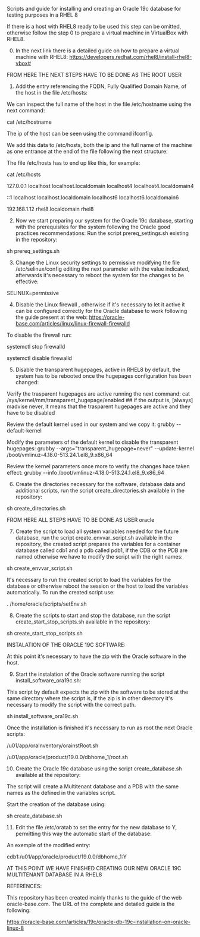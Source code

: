 Scripts and guide for installing and creating an Oracle 19c database for testing purposes in a RHEL 8

If there is a host with RHEL8 ready to be used this step can be omitted, otherwise follow the step 0 to prepare a virtual machine in VirtualBox with RHEL8.

0. In the next link there is a detailed guide on how to prepare a virtual machine with RHEL8: https://developers.redhat.com/rhel8/install-rhel8-vbox#

FROM HERE THE NEXT STEPS HAVE TO BE DONE AS THE ROOT USER

1. Add the entry referencing the FQDN, Fully Qualified Domain Name, of the host in the file /etc/hosts:

We can inspect the full name of the host in the file /etc/hostname using the next command:

cat /etc/hostname

The ip of the host can be seen using the command ifconfig.

We add this data to /etc/hosts, both the ip and the full name of the machine as one entrance at the end of the file following the next structure:

The file /etc/hosts has to end up like this, for example:

cat /etc/hosts

127.0.0.1 localhost localhost.localdomain localhost4 localhost4.localdomain4

::1 localhost localhost.localdomain localhost6 localhost6.localdomain6

192.168.1.12 rhel8.localdomain rhel8

2. Now we start preparing our system for the Oracle 19c database, starting with the prerequisites for the system following the Oracle good practices recommendations: Run the script prereq_settings.sh existing in the repository:

sh prereq_settings.sh

3. Change the Linux security settings to permissive modifying the file /etc/selinux/config editing the next parameter with the value indicated, afterwards it's necessary to reboot the system for the changes to be effective:

SELINUX=permissive

4. Disable the Linux firewall , otherwise if it's necessary to let it active it can be configured correctly for the Oracle database to work following the guide present at the web: https://oracle-base.com/articles/linux/linux-firewall-firewalld

To disable the firewall run:

systemctl stop firewalld

systemctl disable firewalld

5. Disable the transparent hugepages, active in RHEL8 by default, the system has to be rebooted once the hugepages configuration has been changed:

Verify the trasparent hugepages are active running the next command: cat /sys/kernel/mm/transparent_hugepage/enabled ## if the output is, [always] madvise never, it means that the trasparent hugepages are active and they have to be disabled

Review the default kernel used in our system and we copy it: grubby --default-kernel

Modify the parameters of the default kernel to disable the transparent hugepages: grubby --args="transparent_hugepage=never" --update-kernel /boot/vmlinuz-4.18.0-513.24.1.el8_9.x86_64

Review the kernel parameters once more to verify the changes hace taken effect: grubby --info /boot/vmlinuz-4.18.0-513.24.1.el8_9.x86_64

6. Create the directories necessary for the software, database data and additional scripts, run the script create_directories.sh available in the repository:

sh create_directories.sh

FROM HERE ALL STEPS HAVE TO BE DONE AS USER oracle

7. Create the script to load all system variables needed for the future database, run the script create_envvar_script.sh available in the repository, the created script prepares the variables for a container database called cdb1 and a pdb called pdb1, if the CDB or the PDB are named otherwise we have to modify the script with the right names:

sh create_envvar_script.sh

It's necessary to run the created script to load the variables for the database or otherwise reboot the session or the host to load the variables automatically. To run the created script use:

. /home/oracle/scripts/setEnv.sh

8. Create the scripts to start and stop the database, run the script create_start_stop_scripts.sh available in the repository:

sh create_start_stop_scripts.sh

INSTALATION OF THE ORACLE 19C SOFTWARE:

At this point it's necessary to have the zip with the Oracle software in the host.

9. Start the instalation of the Oracle software running the script install_software_ora19c.sh:

This script by default expects the zip with the software to be stored at the same directory where the script is, if the zip is in other directory it's necessary to modify the script with the correct path.

sh install_software_ora19c.sh

Once the installation is finished it's necessary to run as root the next Oracle scripts:

/u01/app/oraInventory/orainstRoot.sh

/u01/app/oracle/product/19.0.0/dbhome_1/root.sh

10. Create the Oracle 19c database using the script create_database.sh available at the repository:

The script will create a Multitenant database and a PDB with the same names as the defined in the variables script.

Start the creation of the database using:

sh create_database.sh

11. Edit the file /etc/oratab to set the entry for the new database to Y, permitting this way the automatic start of the database:

An exemple of the modified entry:

cdb1:/u01/app/oracle/product/19.0.0/dbhome_1:Y

AT THIS POINT WE HAVE FINISHED CREATING OUR NEW ORACLE 19C MULTITENANT DATABASE IN A RHEL8


REFERENCES:

This repository has been created mainly thanks to the guide of the web oracle-base.com. The URL of the complete and detailed guide is the following:

https://oracle-base.com/articles/19c/oracle-db-19c-installation-on-oracle-linux-8
